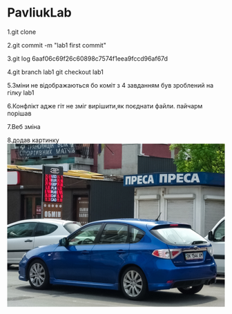 # PavliukLab
1.git clone

2.git commit -m "lab1 first commit"

3.git log 6aaf06c69f26c60898c7574f1eea9fccd96af67d

4.git branch lab1 git checkout lab1

5.Зміни не відображаються бо коміт з 4 завданням був зроблений на гілку lab1

6.Конфлікт адже гіт не зміг вирішити,як поєднати файли. пайчарм порішав

7.Веб зміна

8.додав картинку ![Image alt](https://github.com/4-TUNE/PavliukLab/blob/main/lab1/IMG_субару.jpg)
